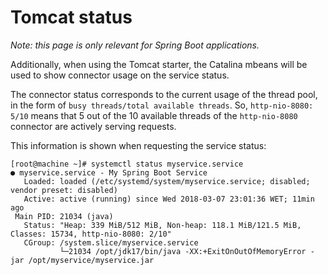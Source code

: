 # Tomcat status

_Note: this page is only relevant for Spring Boot applications._

Additionally, when using the Tomcat starter, the Catalina mbeans will be used to show connector usage on the service status.

The connector status corresponds to the current usage of the thread pool, in the form of `busy threads/total available threads`.
So, `http-nio-8080: 5/10` means that 5 out of the 10 available threads of the `http-nio-8080` connector are actively serving requests.

This information is shown when requesting the service status:

```
[root@machine ~]# systemctl status myservice.service
● myservice.service - My Spring Boot Service
   Loaded: loaded (/etc/systemd/system/myservice.service; disabled; vendor preset: disabled)
   Active: active (running) since Wed 2018-03-07 23:01:36 WET; 11min ago
 Main PID: 21034 (java)
   Status: "Heap: 339 MiB/512 MiB, Non-heap: 118.1 MiB/121.5 MiB, Classes: 15734, http-nio-8080: 2/10"
   CGroup: /system.slice/myservice.service
           └─21034 /opt/jdk17/bin/java -XX:+ExitOnOutOfMemoryError -jar /opt/myservice/myservice.jar
```
